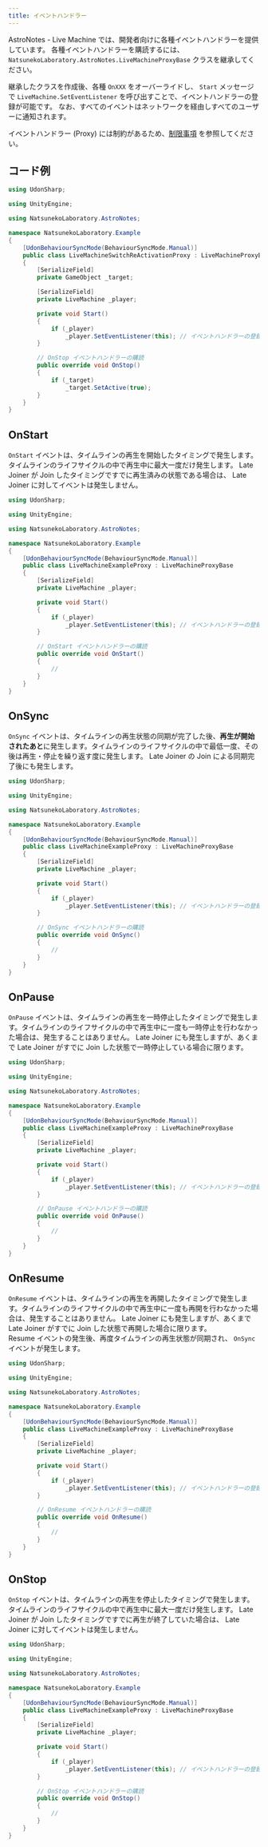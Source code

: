 ```yaml
---
title: イベントハンドラー
---
```


AstroNotes - Live Machine では、開発者向けに各種イベントハンドラーを提供しています。
各種イベントハンドラーを購読するには、 `NatsunekoLaboratory.AstroNotes.LiveMachineProxyBase` クラスを継承してください。

継承したクラスを作成後、各種 `OnXXX` をオーバーライドし、 `Start` メッセージで `LiveMachine.SetEventListener` を呼び出すことで、イベントハンドラーの登録が可能です。
なお、すべてのイベントはネットワークを経由しすべてのユーザーに通知されます。

イベントハンドラー (Proxy) には制約があるため、[制限事項](/astro-notes/live-machine/limitations) を参照してください。

## コード例

```csharp:LiveMachineSwitchReActivationProxy.cs
using UdonSharp;

using UnityEngine;

using NatsunekoLaboratory.AstroNotes;

namespace NatsunekoLaboratory.Example
{
    [UdonBehaviourSyncMode(BehaviourSyncMode.Manual)]
    public class LiveMachineSwitchReActivationProxy : LiveMachineProxyBase
    {
        [SerializeField]
        private GameObject _target;

        [SerializeField]
        private LiveMachine _player;

        private void Start()
        {
            if (_player)
                _player.SetEventListener(this); // イベントハンドラーの登録
        }

        // OnStop イベントハンドラーの購読
        public override void OnStop()
        {
            if (_target)
                _target.SetActive(true);
        }
    }
}
```

## OnStart

`OnStart` イベントは、タイムラインの再生を開始したタイミングで発生します。タイムラインのライフサイクルの中で再生中に最大一度だけ発生します。
Late Joiner が Join したタイミングですでに再生済みの状態である場合は、 Late Joiner に対してイベントは発生しません。

```csharp:LiveMachineExampleProxy.cs
using UdonSharp;

using UnityEngine;

using NatsunekoLaboratory.AstroNotes;

namespace NatsunekoLaboratory.Example
{
    [UdonBehaviourSyncMode(BehaviourSyncMode.Manual)]
    public class LiveMachineExampleProxy : LiveMachineProxyBase
    {
        [SerializeField]
        private LiveMachine _player;

        private void Start()
        {
            if (_player)
                _player.SetEventListener(this); // イベントハンドラーの登録
        }

        // OnStart イベントハンドラーの購読
        public override void OnStart()
        {
            //
        }
    }
}
```

## OnSync

`OnSync` イベントは、タイムラインの再生状態の同期が完了した後、**再生が開始されたあと**に発生します。タイムラインのライフサイクルの中で最低一度、その後は再生・停止を繰り返す度に発生します。
Late Joiner の Join による同期完了後にも発生します。

```csharp:LiveMachineExampleProxy.cs
using UdonSharp;

using UnityEngine;

using NatsunekoLaboratory.AstroNotes;

namespace NatsunekoLaboratory.Example
{
    [UdonBehaviourSyncMode(BehaviourSyncMode.Manual)]
    public class LiveMachineExampleProxy : LiveMachineProxyBase
    {
        [SerializeField]
        private LiveMachine _player;

        private void Start()
        {
            if (_player)
                _player.SetEventListener(this); // イベントハンドラーの登録
        }

        // OnSync イベントハンドラーの購読
        public override void OnSync()
        {
            //
        }
    }
}
```

## OnPause

`OnPause` イベントは、タイムラインの再生を一時停止したタイミングで発生します。タイムラインのライフサイクルの中で再生中に一度も一時停止を行わなかった場合は、発生することはありません。
Late Joiner にも発生しますが、あくまで Late Joiner がすでに Join した状態で一時停止している場合に限ります。

```csharp:LiveMachineExampleProxy.cs
using UdonSharp;

using UnityEngine;

using NatsunekoLaboratory.AstroNotes;

namespace NatsunekoLaboratory.Example
{
    [UdonBehaviourSyncMode(BehaviourSyncMode.Manual)]
    public class LiveMachineExampleProxy : LiveMachineProxyBase
    {
        [SerializeField]
        private LiveMachine _player;

        private void Start()
        {
            if (_player)
                _player.SetEventListener(this); // イベントハンドラーの登録
        }

        // OnPause イベントハンドラーの購読
        public override void OnPause()
        {
            //
        }
    }
}
```

## OnResume

`OnResume` イベントは、タイムラインの再生を再開したタイミングで発生します。タイムラインのライフサイクルの中で再生中に一度も再開を行わなかった場合は、発生することはありません。
Late Joiner にも発生しますが、あくまで Late Joiner がすでに Join した状態で再開した場合に限ります。  
Resume イベントの発生後、再度タイムラインの再生状態が同期され、 `OnSync` イベントが発生します。

```csharp:LiveMachineExampleProxy.cs
using UdonSharp;

using UnityEngine;

using NatsunekoLaboratory.AstroNotes;

namespace NatsunekoLaboratory.Example
{
    [UdonBehaviourSyncMode(BehaviourSyncMode.Manual)]
    public class LiveMachineExampleProxy : LiveMachineProxyBase
    {
        [SerializeField]
        private LiveMachine _player;

        private void Start()
        {
            if (_player)
                _player.SetEventListener(this); // イベントハンドラーの登録
        }

        // OnResume イベントハンドラーの購読
        public override void OnResume()
        {
            //
        }
    }
}
```

## OnStop

`OnStop` イベントは、タイムラインの再生を停止したタイミングで発生します。タイムラインのライフサイクルの中で再生中に最大一度だけ発生します。
Late Joiner が Join したタイミングですでに再生が終了していた場合は、 Late Joiner に対してイベントは発生しません。

```csharp:LiveMachineExampleProxy.cs
using UdonSharp;

using UnityEngine;

using NatsunekoLaboratory.AstroNotes;

namespace NatsunekoLaboratory.Example
{
    [UdonBehaviourSyncMode(BehaviourSyncMode.Manual)]
    public class LiveMachineExampleProxy : LiveMachineProxyBase
    {
        [SerializeField]
        private LiveMachine _player;

        private void Start()
        {
            if (_player)
                _player.SetEventListener(this); // イベントハンドラーの登録
        }

        // OnStop イベントハンドラーの購読
        public override void OnStop()
        {
            //
        }
    }
}
```
